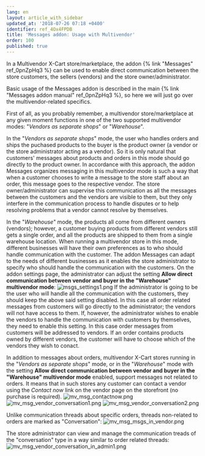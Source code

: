 ```yaml
---
lang: en
layout: article_with_sidebar
updated_at: '2018-07-26 07:18 +0400'
identifier: ref_4Ox4FPDB
title: 'Messages addon: Usage with Multivendor'
order: 100
published: true
---
```

In a Multivendor X-Cart store/marketplace, the addon {% link "Messages" ref_0pnZpHq3 %} can be used to enable direct communication between the store customers, the sellers (vendors) and the store owner/administrator.

Basic usage of the Messages addon is described in the main {% link "Messages addon manual" ref_0pnZpHq3 %}, so here we will just go over the multivendor-related specifics.
   
First of all, as you probably remember, a multivendor store/marketplace at any given moment functions in one of the two supported multivendor modes: "_Vendors as separate shops_" or "_Warehouse_". 

In the "_Vendors as separate shops_" mode, the user who handles orders and ships the puchased products to the buyer is the product owner (a vendor or the store administrator acting as a vendor). So it is only natural that customers' messages about products and orders in this mode should go directly to the product owner. In accordance with this approach, the addon Messages organizes messaging in this multivendor mode is such a way that when a customer chooses to write a message to the store staff about an order, this message goes to the respective vendor. The store owner/administrator can supervise this communication as all the messages between the customers and the vendors are visible to them, but they only interfere in the communication process to handle disputes or to help resolving problems that a vendor cannot resolve by themselves.

In the "_Warehouse_" mode, the products all come from different owners (vendors); however, a customer buying products from different vendors still gets a single order, and all the products are shipped to them from a single warehouse location. When running a multivendor store in this mode, different businesses will have their own preferences as to who should handle communication with the customer. The addon Messages can adapt to the needs of different businesses as it enables the store administrator to specify who should handle the communication with the customers. On the addon settings page, the administrator can adjust the setting **Allow direct communication between vendor and buyer in the "Warehouse" multivendor mode**: 
   ![msgs_settings1.png]({{site.baseurl}}/attachments/ref_4Ox4FPDB/msgs_settings1.png)
If the administrator is going to be the user who will handle all the communication with the customers, they should keep the above said setting disabled. In this case all order related messages from customers will go directly to the administrator; the vendors will not have access to them. If, however, the administrator wishes to enable the vendors to handle the communication with customers by themselves, they need to enable this setting. In this case order messages from customers will be addressed to vendors. If an order contains products owned by different vendors, the customer will have to choose which of the vendors they wish to conact.

In addition to messages about orders, multivendor X-Cart stores running in the "_Vendors as separate shops_" mode, or in the "_Warehouse_" mode with the setting **Allow direct communication between vendor and buyer in the "Warehouse" multivendor mode** enabled, support messages not related to orders. It means that in such stores any customer can contact a vendor using the _Contact now_ link on the vendor page on the storefront (no purchase is required).
   ![mv_msg_contactnow.png]({{site.baseurl}}/attachments/ref_4Ox4FPDB/mv_msg_contactnow.png)
   ![mv_msg_vendor_conversation1.png]({{site.baseurl}}/attachments/ref_4Ox4FPDB/mv_msg_vendor_conversation1.png)
![mv_msg_vendor_conversation2.png]({{site.baseurl}}/attachments/ref_4Ox4FPDB/mv_msg_vendor_conversation2.png)


Unlike communication threads about specific orders, threads non-related to orders are marked as "Conversation":
![mv_msg_msgs_in_vendor.png]({{site.baseurl}}/attachments/ref_4Ox4FPDB/mv_msg_msgs_in_vendor.png)

The store administrator can view and manage the communication treads of the "conversation" type in a way similar to order related threads:
![mv_msg_vendor_conversation_in_admin1.png]({{site.baseurl}}/attachments/ref_4Ox4FPDB/mv_msg_vendor_conversation_in_admin1.png)




